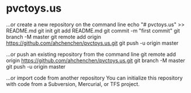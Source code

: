 # pvctoys.us

…or create a new repository on the command line
echo "# pvctoys.us" >> README.md
git init
git add README.md
git commit -m "first commit"
git branch -M master
git remote add origin https://github.com/ahchenchen/pvctoys.us.git
git push -u origin master


…or push an existing repository from the command line
git remote add origin https://github.com/ahchenchen/pvctoys.us.git
git branch -M master
git push -u origin master


…or import code from another repository
You can initialize this repository with code from a Subversion, Mercurial, or TFS project.
